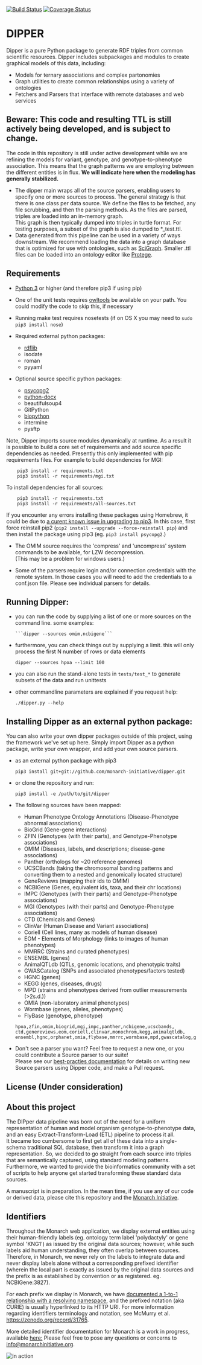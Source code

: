 [![Build Status](https://travis-ci.org/monarch-initiative/dipper.svg?branch=master)](https://travis-ci.org/monarch-initiative/dipper)
[![Coverage Status](https://coveralls.io/repos/monarch-initiative/dipper/badge.svg)](https://coveralls.io/r/monarch-initiative/dipper)

# DIPPER
Dipper is a pure Python package to generate RDF triples from common scientific resources.
Dipper includes subpackages and modules to create graphical models of this data, including:

* Models for ternary associations and complex partonomies
* Graph utilities to create common relationships using a variety of ontologies
* Fetchers and Parsers that interface with remote databases and web services

## Beware: This code and resulting TTL is still actively being developed, and is subject to change.
The code in this repository is still under active development while we are refining the models for variant, 
genotype, and genotype-to-phenotype association.  This means that the graph patterns we are employing 
between the different entities is in flux.  **We will indicate here when the modeling has generally stabilized.**

* The dipper main wraps all of the source parsers, enabling users to specify one or more sources to process. 
The general strategy is that there is one class per data source.  We define the files to be fetched,
any file scrubbing, and then the parsing methods.  As the files are parsed, triples are loaded into an in-memory graph.  
This graph is then typically dumped into triples in turtle format.  For testing purposes,
 a subset of the graph is also dumped to *_test.ttl.
* Data generated from this pipeline can be used in a variety of ways downstream.  We recommend
loading the data into a graph database that is optimized for use with ontologies, such as 
[SciGraph](https://github.com/SciGraph).  Smaller .ttl files can be loaded into an ontology editor 
like [Protege](http://protege.stanford.edu/).

## Requirements
* [Python 3](https://www.python.org/downloads/) or higher (and therefore pip3 if using pip)
* One of the unit tests requires
[owltools](https://code.google.com/p/owltools/wiki/InstallOWLTools) be available on your path.  You could modify
the code to skip this, if necessary
* Running make test requires nosetests (if on OS X you may need to `sudo pip3 install nose`)

* Required external python packages:
    * [rdflib](https://code.google.com/p/rdflib/)
    * isodate
    * roman
    * pyyaml

    
* Optional source specific python packages:
    * [psycopg2](http://initd.org/psycopg/)
    * [python-docx](https://github.com/python-openxml/python-docx)
    * beautifulsoup4
    * GitPython
    * [biopython](https://github.com/biopython/biopython)
    * intermine
    * pysftp
    
Note, Dipper imports source modules dynamically at runtime.  As a result it is possible to build a core set
of requirements and add source specific dependencies as needed.  Presently this only implemented with pip requirements
files. For example to build dependencies for MGI:

        pip3 install -r requirements.txt
        pip3 install -r requirements/mgi.txt

To install dependencies for all sources:

        pip3 install -r requirements.txt
        pip3 install -r requirements/all-sources.txt
    
If you encounter any errors installing these packages using Homebrew, it could be due to [a curent known issue in upgrading to  pip3](https://github.com/Homebrew/homebrew/issues/25752). In this case, first force reinstall pip2 (````pip2 install --upgrade --force-reinstall pip````) and then install the package using pip3 (eg. ````pip3 install psycopg2````.)

* The OMIM source requires the 'compress' and 'uncompress' system commands to be available, for LZW decompression.  
(This may be a problem for windows users.) 

* Some of the parsers require login and/or connection credentials with the remote system.  In those cases
 you will need to add the credentials to a conf.json file.  Please see individual parsers for details.   

## Running Dipper:
* you can run the code by supplying a list of one or more sources on the command line.  some examples:

      ```dipper --sources omim,ncbigene```

* furthermore, you can check things out by supplying a limit.  this will only process the
first N number of rows or data elements

    ```dipper --sources hpoa --limit 100```

* you can also run the stand-alone tests in ```tests/test_*``` to generate subsets of the data and run unittests
* other commandline parameters are explained if you request help:

    ```./dipper.py --help```

## Installing Dipper as an external python package:
You can also write your own dipper packages outside of this project, using the framework we've set up here.  Simply
import Dipper as a python package, write your own wrapper, and add your own source parsers.
* as an external python package with pip3

    ```pip3 install git+git://github.com/monarch-initiative/dipper.git```

* or clone the repository and run:

    ```pip3 install -e /path/to/git/dipper```

* The following sources have been mapped:
    * Human Phenotype Ontology Annotations (Disease-Phenotype abnormal associations)
    * BioGrid (Gene-gene interactions)
    * ZFIN (Genotypes (with their parts), and Genotype-Phenotype associations)
    * OMIM (Diseases, labels, and descriptions; disease-gene associations)
    * Panther (orthologs for ~20 reference genomes)
    * UCSCBands (taking the chromosomal banding patterns and converting them to a nested and genomically located structure)
    * GeneReviews (mapping their ids to OMIM)
    * NCBIGene (Genes, equivalent ids, taxa, and their chr locations)
    * IMPC (Genotypes (with their parts) and Genotype-Phenotype associations)
    * MGI (Genotypes (with their parts) and Genotype-Phenotype associations)
    * CTD (Chemicals and Genes)
    * ClinVar (Human Disease and Variant associations)
    * Coriell (Cell lines, many as models of human disease)
    * EOM - Elements of Morphology (links to images of human phenotypes)
    * MMRRC (Strains and curated phenotypes)
    * ENSEMBL (genes)
    * AnimalQTLdb (QTLs, genomic locations, and phenotypic traits)
    * GWASCatalog (SNPs and associated phenotypes/factors tested)
    * HGNC (genes)
    * KEGG (genes, diseases, drugs)
    * MPD (strains and phenotypes derived from outlier measurements (>2s.d.))
    * OMIA (non-laboratory animal phenotypes)
    * Wormbase (genes, alleles, phenotypes)
    * FlyBase (genotype, phenotype)

   ```
   hpoa,zfin,omim,biogrid,mgi,impc,panther,ncbigene,ucscbands,
   ctd,genereviews,eom,coriell,clinvar,monochrom,kegg,animalqtldb,
   ensembl,hgnc,orphanet,omia,flybase,mmrrc,wormbase,mpd,gwascatalog,go
   ``` 
* Don't see a parser you want?  Feel free to request a new one, or you could contribute a Source parser to our suite!  
Please see our [best-practies documentation](sources/README.md) for details on writing new Source parsers 
using Dipper code, and make a Pull request.  

## License (Under consideration)

## About this project
The DIPper data pipeline was born out of the need for a uniform representation of human and model organism
genotype-to-phenotype data, and an easy Extract-Transform-Load (ETL) pipeline to process it all.  
It became too cumbersome to first get all of these data into a single-schema traditional SQL database, 
then transform it into a graph representation.  So, we decided to go straight from each source into triples that 
are semantically captured, using standard modeling patterns.  
Furthermore, we wanted to provide the bioinformatics community with a set of scripts to help anyone 
get started transforming these standard data sources. 

A manuscript is in preparation.  In the mean time, if you use any of our code or derived data, please cite 
this repository and the [Monarch Initiative](http://www.monarchinitiative.org).

## Identifiers
Throughout the Monarch web application, we display external entities using their human-friendly labels
(eg. ontology term label 'polydactyly' or gene symbol 'KNG1') as issued by the original data sources;
however, while such labels aid human understanding, they often overlap between sources.
Therefore, in Monarch, we never rely on the labels to integrate data and never display labels alone without a
corresponding prefixed identifier (wherein the local part is exactly as issued by the original data sources and the
prefix is as established by convention or as registered. eg. NCBIGene:3827).

For each prefix we display in Monarch, we have [documented a 1-to-1 relationship with a resolving namespace](https://github.com/monarch-initiative/dipper/blob/master/dipper/curie_map.yaml),
and the prefixed notation (aka CURIE) is usually hyperlinked to its HTTP URI.
For more information regarding identifiers terminology and notation, see McMurry et al. https://zenodo.org/record/31765.

More detailed identifier documentation for Monarch is a work in progress, available [here:](https://docs.google.com/document/d/1jJHM0c358T5h2W2qLbpm9fGNcOsTSfhMPmmXQhI8n9Q/edit)
Please feel free to pose any questions or concerns to info@monarchinitiative.org.


![in action](https://github.com/monarch-initiative/dipper/blob/master/docs/curies-and-uris-in-action.png)

